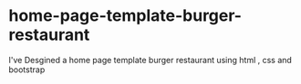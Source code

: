 # home-page-template-burger-restaurant
I've Desgined a home page template burger restaurant using html , css and bootstrap
